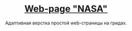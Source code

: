 <h1 align="center"><a href="https://marina-frontend.github.io/space/" target="_blank">Web-page "NASA"</a></h1>
<p align="center">Адаптивная верстка простой web-страницы на гридах. </p>
